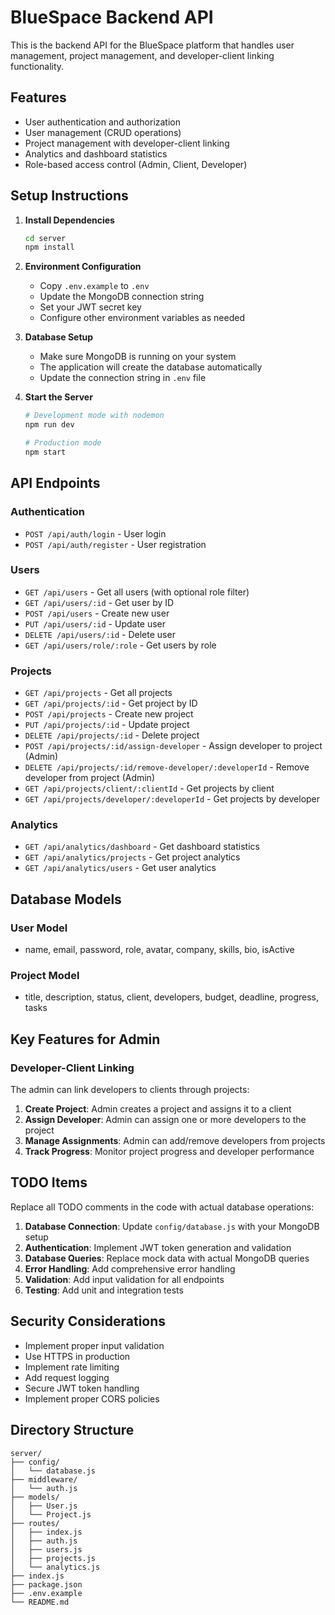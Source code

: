 
# BlueSpace Backend API

This is the backend API for the BlueSpace platform that handles user management, project management, and developer-client linking functionality.

## Features

- User authentication and authorization
- User management (CRUD operations)
- Project management with developer-client linking
- Analytics and dashboard statistics
- Role-based access control (Admin, Client, Developer)

## Setup Instructions

1. **Install Dependencies**
   ```bash
   cd server
   npm install
   ```

2. **Environment Configuration**
   - Copy `.env.example` to `.env`
   - Update the MongoDB connection string
   - Set your JWT secret key
   - Configure other environment variables as needed

3. **Database Setup**
   - Make sure MongoDB is running on your system
   - The application will create the database automatically
   - Update the connection string in `.env` file

4. **Start the Server**
   ```bash
   # Development mode with nodemon
   npm run dev

   # Production mode
   npm start
   ```

## API Endpoints

### Authentication
- `POST /api/auth/login` - User login
- `POST /api/auth/register` - User registration

### Users
- `GET /api/users` - Get all users (with optional role filter)
- `GET /api/users/:id` - Get user by ID
- `POST /api/users` - Create new user
- `PUT /api/users/:id` - Update user
- `DELETE /api/users/:id` - Delete user
- `GET /api/users/role/:role` - Get users by role

### Projects
- `GET /api/projects` - Get all projects
- `GET /api/projects/:id` - Get project by ID
- `POST /api/projects` - Create new project
- `PUT /api/projects/:id` - Update project
- `DELETE /api/projects/:id` - Delete project
- `POST /api/projects/:id/assign-developer` - Assign developer to project (Admin)
- `DELETE /api/projects/:id/remove-developer/:developerId` - Remove developer from project (Admin)
- `GET /api/projects/client/:clientId` - Get projects by client
- `GET /api/projects/developer/:developerId` - Get projects by developer

### Analytics
- `GET /api/analytics/dashboard` - Get dashboard statistics
- `GET /api/analytics/projects` - Get project analytics
- `GET /api/analytics/users` - Get user analytics

## Database Models

### User Model
- name, email, password, role, avatar, company, skills, bio, isActive

### Project Model
- title, description, status, client, developers, budget, deadline, progress, tasks

## Key Features for Admin

### Developer-Client Linking
The admin can link developers to clients through projects:

1. **Create Project**: Admin creates a project and assigns it to a client
2. **Assign Developer**: Admin can assign one or more developers to the project
3. **Manage Assignments**: Admin can add/remove developers from projects
4. **Track Progress**: Monitor project progress and developer performance

## TODO Items

Replace all TODO comments in the code with actual database operations:

1. **Database Connection**: Update `config/database.js` with your MongoDB setup
2. **Authentication**: Implement JWT token generation and validation
3. **Database Queries**: Replace mock data with actual MongoDB queries
4. **Error Handling**: Add comprehensive error handling
5. **Validation**: Add input validation for all endpoints
6. **Testing**: Add unit and integration tests

## Security Considerations

- Implement proper input validation
- Use HTTPS in production
- Implement rate limiting
- Add request logging
- Secure JWT token handling
- Implement proper CORS policies

## Directory Structure

```
server/
├── config/
│   └── database.js
├── middleware/
│   └── auth.js
├── models/
│   ├── User.js
│   └── Project.js
├── routes/
│   ├── index.js
│   ├── auth.js
│   ├── users.js
│   ├── projects.js
│   └── analytics.js
├── index.js
├── package.json
├── .env.example
└── README.md
```
